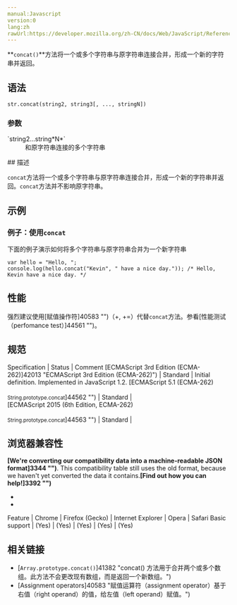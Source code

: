 ```yaml
---
manual:Javascript
version:0
lang:zh
rawUrl:https://developer.mozilla.org/zh-CN/docs/Web/JavaScript/Reference/Global_Objects/String/concat
---
```






**`concat()`**方法将一个或多个字符串与原字符串连接合并，形成一个新的字符串并返回。


## 语法<a name="Syntax"></a>

```
str.concat(string2, string3[, ..., stringN])
```

### 参数<a name="Parameters"></a>
<dl><dt id=''>`string2...string*N*`</dt><dd>和原字符串连接的多个字符串</dd></dl>
## 描述<a name="Description"></a>


`concat`方法将一个或多个字符串与原字符串连接合并，形成一个新的字符串并返回。`concat`方法并不影响原字符串。


## 示例<a name="Examples"></a>

### 例子：使用`concat`<a name="Examples"></a>


下面的例子演示如何将多个字符串与原字符串合并为一个新字符串


```
var hello = "Hello, ";
console.log(hello.concat("Kevin", " have a nice day.")); /* Hello, Kevin have a nice day. */
```

## 性能<a name="性能"></a>


强烈建议使用[赋值操作符]40583 "")（+, +=）代替`concat`方法。参看[性能测试（perfomance test）]44561 "")。


## 规范<a name="规范"></a>

Specification | Status | Comment 
[ECMAScript 3rd Edition (ECMA-262)]42013 "ECMAScript 3rd Edition (ECMA-262)") | Standard | Initial definition. Implemented in JavaScript 1.2. 
[ECMAScript 5.1 (ECMA-262)<br></br><small>String.prototype.concat</small>]44562 "") | Standard |  
[ECMAScript 2015 (6th Edition, ECMA-262)<br></br><small>String.prototype.concat</small>]44563 "") | Standard |  


## 浏览器兼容性<a name="浏览器兼容性"></a>


**[We&#39;re converting our compatibility data into a machine-readable JSON format]3344 "")**. This compatibility table still uses the old format, because we haven&#39;t yet converted the data it contains.**[Find out how you can help!]3392 "")**


* 
* 

Feature | Chrome | Firefox (Gecko) | Internet Explorer | Opera | Safari 
Basic support | (Yes) | (Yes) | (Yes) | (Yes) | (Yes) 





## 相关链接<a name="相关链接"></a>

* [`Array.prototype.concat()`]41382 "concat() 方法用于合并两个或多个数组。此方法不会更改现有数组，而是返回一个新数组。")
* [Assignment operators]40583 "赋值运算符（assignment operator）基于右值（right operand）的值，给左值（left operand）赋值。")



